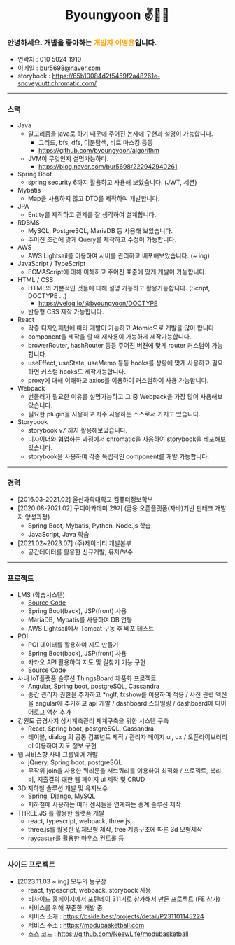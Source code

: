 <div align="center">
    
# Byoungyoon ✌🤞🤞

</div>

### 안녕하세요. 개발을 좋아하는<span style="color:orange"> 개발자 이병윤</span>입니다.

- 연락처 : 010 5024 1910
- 이메일 : bur5698@naver.com
- storybook : https://65b10084d2f5459f2a48261e-sncveyuutt.chromatic.com/

---

### 스택

- Java
  - 알고리즘을 java로 하기 때문에 주어진 논제에 구현과 설명이 가능합니다.
    - 그리드, bfs, dfs, 이분탐색, 비트 마스킹 등등
    - https://github.com/byoungyoon/algorithm
  - JVM이 무엇인지 설명가능하다.
    - https://blog.naver.com/bur5698/222942940261
- Spring Boot
  - spring security 6까지 활용하고 사용해 보았습니다. (JWT, 세션)
- Mybatis
  - Map을 사용하지 않고 DTO를 제작하여 개발합니다.
- JPA
  - Entity를 제작하고 관계를 잘 생각하여 설계합니다.
- RDBMS
  - MySQL, PostgreSQL, MariaDB 등 사용해 보았습니다.
  - 주어진 조건에 맞게 Query를 제작하고 수정이 가능합니다.
- AWS
  - AWS Lightsail를 이용하여 서버를 관리하고 베포해보았습니다. (~ ing)
- JavaScript / TypeScript
  - ECMAScript에 대해 이해하고 주어진 표준에 맞게 개발이 가능합니다.
- HTML / CSS
  - HTML의 기본적인 것들에 대해 설명 가능하고 활용가능합니다. (Script, DOCTYPE ...)
    - https://velog.io/@byoungyoon/DOCTYPE
  - 반응형 CSS 제작 가능합니다.
- React
  - 각종 디자인패턴에 따라 개발이 가능하고 Atomic으로 개발을 많이 합니다.
  - component을 제작을 할 때 재사용이 가능하게 제작가능합니다.
  - browerRouter, hashRouter 등등 주어진 버젼에 맞게 router 커스텀이 가능합니다.
  - useEffect, useState, useMemo 등등 hooks를 상황에 맞게 사용하고 필요하면 커스텀 hooks도 제작가능합니다.
  - proxy에 대해 이해하고 axios를 이용하여 커스텀하여 사용 가능합니다.
- Webpack
  - 번들러가 필요한 이유를 설명가능하고 그 중 Webpack을 가장 많이 사용해보았습니다.
  - 필요한 plugin을 사용하고 자주 사용하는 소스로서 가지고 있습니다.
- Storybook
  - storybook v7 까지 활용해보았습니다.
  - 디자이너와 협업하는 과정에서 chromatic을 사용하여 storybook을 베포해보았습니다.
  - storybook을 사용하여 각종 독립적인 component를 개발 가능합니다.

---

### 경력

- [2016.03-2021.02] 울산과학대학교 컴퓨터정보학부
- [2020.08-2021.02] 구디아카데미 29기 (금융 오픈플랫폼(자바)기반 핀테크 개발자 양성과정)
  - Spring Boot, Mybatis, Python, Node.js 학습
  - JavaScript, Java 학습
- [2021.02~2023.07] (주)제이비티 개발본부
  - 공간데이터를 활용한 신규개발, 유지/보수

---

### 프로젝트

- LMS (학습시스템)
  - [Source Code](https://github.com/rigizer/LMS-X)
  - Spring Boot(back), JSP(front) 사용
  - MariaDB, Mybatis를 사용하여 DB 연동
  - AWS Lightsail에서 Tomcat 구동 후 베포 테스트
- POI
  - POI 데이터를 활용하여 지도 만들기
  - Spring Boot(back), JSP(front) 사용
  - 카카오 API 활용하여 지도 및 길찾기 기능 구현
  - [Source Code](https://github.com/byoungyoon/poi.git)
- 사내 IoT플랫폼 솔루션 ThingsBoard 제품화 프로젝트
  - Angular, Spring boot, postgreSQL, Cassandra
  - 중간 관리자 권한을 추가하고 \*ngIf, fxshow를 이용하여 적용 / 사진 관련 액션을 angular에 추가하고 api 개발 / dashboard 스타일링 / dashboard에 다이어로그 액션 추가
- 강원도 급경사지 상시계측관리 체계구축을 위한 시스템 구축
  - React, Spring boot, postgreSQL, Cassandra
  - 테이블, dialog 의 공통 컴포넌트 제작 / 관리자 페이지 ui, ux / 오픈라이브러리 ol 이용하여 지도 정보 구현
- 웹 서비스향 사내 그룹웨어 개발
  - jQuery, Spring boot, postgreSQL
  - 무작위 join을 사용한 쿼리문을 서브쿼리를 이용하여 최적화 / 프로젝트, 복리비, 지출결의 대한 웹 페이지 ui 제작 및 CRUD
- 3D 지하철 솔루션 개발 및 유지보수
  - Spring, Django, MySQL
  - 지하철에 사용하는 여러 센서들을 연계하는 중계 솔루션 제작
- THREE.JS 를 활용한 플랫폼 개발
  - react, typescript, webpack, three.js,
  - three.js를 활용한 입체모형 제작, tree 계층구조에 따른 3d 모형제작
  - raycaster를 활용한 마우스 컨트롤 등

---

### 사이드 프로젝트

- [2023.11.03 ~ ing] 모두의 농구장
  - react, typescript, webpack, storybook 사용
  - 비사이드 홈페이지에서 포텐데이 311기로 참가해서 만든 프로젝트 (FE 참가)
  - 서비스를 위해 꾸준한 개발 중
  - 서비스 소개 : https://bside.best/projects/detail/P231101145224
  - 서비스 주소 : https://modubasketball.com
  - 소스 코드 : https://github.com/NeewLife/modubasketball
